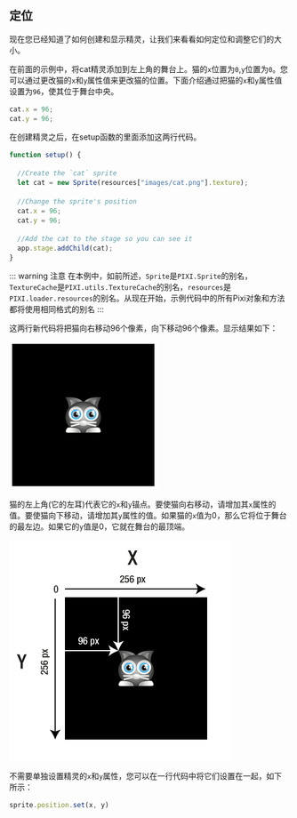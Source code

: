 ## 定位
现在您已经知道了如何创建和显示精灵，让我们来看看如何定位和调整它们的大小。

在前面的示例中，将cat精灵添加到左上角的舞台上。猫的`x`位置为`0`,`y`位置为`0`。您可以通过更改猫的`x`和`y`属性值来更改猫的位置。下面介绍通过把猫的`x`和`y`属性值设置为`96`，使其位于舞台中央。

```js
cat.x = 96;
cat.y = 96;
```

在创建精灵之后，在setup函数的里面添加这两行代码。

```js
function setup() {

  //Create the `cat` sprite
  let cat = new Sprite(resources["images/cat.png"].texture);

  //Change the sprite's position
  cat.x = 96;
  cat.y = 96;

  //Add the cat to the stage so you can see it
  app.stage.addChild(cat);
}
```

::: warning 注意
在本例中，如前所述，`Sprite`是`PIXI.Sprite`的别名，`TextureCache`是`PIXI.utils.TextureCache`的别名，`resources`是`PIXI.loader.resources`的别名。从现在开始，示例代码中的所有Pixi对象和方法都将使用相同格式的别名
:::

这两行新代码将把猫向右移动96个像素，向下移动96个像素。显示结果如下：

![](/images/start/03.png)

猫的左上角(它的左耳)代表它的`x`和`y`锚点。要使猫向右移动，请增加其`x`属性的值。要使猫向下移动，请增加其`y`属性的值。如果猫的`x`值为0，那么它将位于舞台的最左边。如果它的`y`值是0，它就在舞台的最顶端。

![](/images/start/04.png)

不需要单独设置精灵的`x`和`y`属性，您可以在一行代码中将它们设置在一起，如下所示：

```js
sprite.position.set(x, y)
```